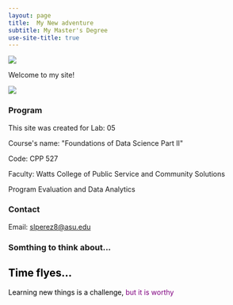 ```yaml
---
layout: page
title:  My New adventure
subtitle: My Master's Degree
use-site-title: true
---
```


<img src="..img/sf.png" class="center">

Welcome to my site!

<img src="../img/slperez8b.jpg" class="center">

### Program

This site was created for 
Lab: 05

Course's name: "Foundations of Data Science Part II" 

Code: CPP 527

Faculty: Watts College of Public Service and Community Solutions

Program Evaluation and Data Analytics





### Contact

Email: [slperez8@asu.edu](mailto:slperez8@asu.edu)

### Somthing to think about...
<div style="color: black;">
 <h2> Time flyes... </h2>
  <p>
    Learning new things is a challenge,
    <span style="color: purple;"> but it is worthy</span>
  </p>
</div>

